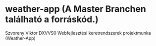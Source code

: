 # weather-app (A Master Branchen található a forráskód.)
Szvoreny Viktor DXVVS0 Webfejlesztési keretrendszerek projektmunka (Weather-App)
